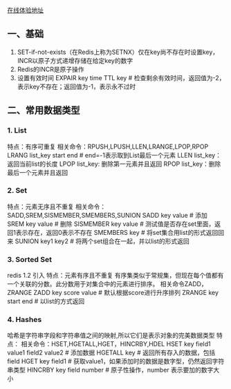 [在线体验地址](http://try.redis.io/)
## 一、基础

1. SET-if-not-exists（在Redis上称为SETNX）仅在key尚不存在时设置key，INCR以原子方式递增存储在给定key的数字
2. Redis的INCR是原子操作
3. 设置有效时间
    EXPAIR   key  time
    TTL key # 检查剩余有效时间，返回值为-2，表示key不存在；返回值为-1，表示永不过时
## 二、常用数据类型
### 1. List
特点：有序可重复
相关命令：RPUSH,LPUSH,LLEN,LRANGE,LPOP,RPOP
LRANG list_key start end # end=-1表示取到List最后一个元素
LLEN list_key：返回当前list的长度
LPOP list_key:  删除第一元素并且返回
RPOP list_key：删除最后一个元素并且返回
### 2. Set
特点：元素无序且不重复
相关命令：SADD,SREM,SISMEMBER,SMEMBERS,SUNION
SADD key value # 添加
SREM key value # 删除
SISMEMBER key value # 测试值是否存在set里面，返回1表示存在，返回0表示不存在
SMEMBERS key # 将set集合用list的形式返回回来
SUNION key1 key2 # 将两个set组合在一起，并以list的形式返回
### 3. Sorted Set
redis 1.2 引入
特点：元素有序且不重复
有序集类似于常规集，但现在每个值都有一个关联的分数。此分数用于对集合中的元素进行排序。
相关命令ZADD，ZRANGE
ZADD key score value # 默认根据score进行升序排列
ZRANGE key start end # 以list的方式返回
### 4. Hashes
哈希是字符串字段和字符串值之间的映射,所以它们是表示对象的完美数据类型
特点：
相关命令：HSET,HGETALL,HGET，HINCRBY,HDEL
HSET key field1 value1 field2 value2 # 添加数据
HGETALL key # 返回所有存入的数据，包括field
HGET key field1 # 获取value1，如果添加时的数据是数字型，仍然返回字符串类型
HINCRBY key field number # 原子性操作，number 表示要加的数字大小
